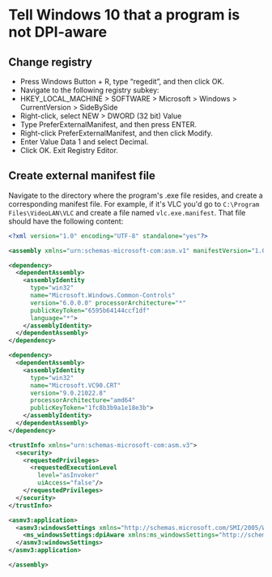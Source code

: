# Tell Windows 10 that a program is not DPI-aware

## Change registry

- Press Windows Button + R, type “regedit”, and then click OK.
- Navigate to the following registry subkey:
- HKEY_LOCAL_MACHINE > SOFTWARE > Microsoft > Windows > CurrentVersion > SideBySide
- Right-click, select NEW > DWORD (32 bit) Value
- Type PreferExternalManifest, and then press ENTER.
- Right-click PreferExternalManifest, and then click Modify.
- Enter Value Data 1 and select Decimal.
- Click OK. Exit Registry Editor.

## Create external manifest file

Navigate to the directory where the program's .exe file resides, and create a corresponding manifest file. For example, if
it's VLC you'd go to `C:\Program Files\VideoLAN\VLC` and create a file named `vlc.exe.manifest`. That file should have the following
content:

```xml
<?xml version="1.0" encoding="UTF-8" standalone="yes"?>

<assembly xmlns="urn:schemas-microsoft-com:asm.v1" manifestVersion="1.0" xmlns:asmv3="urn:schemas-microsoft-com:asm.v3">

<dependency>
  <dependentAssembly>
    <assemblyIdentity
      type="win32"
      name="Microsoft.Windows.Common-Controls"
      version="6.0.0.0" processorArchitecture="*"
      publicKeyToken="6595b64144ccf1df"
      language="*">
    </assemblyIdentity>
  </dependentAssembly>
</dependency>

<dependency>
  <dependentAssembly>
    <assemblyIdentity
      type="win32"
      name="Microsoft.VC90.CRT"
      version="9.0.21022.8"
      processorArchitecture="amd64"
      publicKeyToken="1fc8b3b9a1e18e3b">
    </assemblyIdentity>
  </dependentAssembly>
</dependency>

<trustInfo xmlns="urn:schemas-microsoft-com:asm.v3">
  <security>
    <requestedPrivileges>
      <requestedExecutionLevel
        level="asInvoker"
        uiAccess="false"/>
    </requestedPrivileges>
  </security>
</trustInfo>

<asmv3:application>
  <asmv3:windowsSettings xmlns="http://schemas.microsoft.com/SMI/2005/WindowsSettings">
    <ms_windowsSettings:dpiAware xmlns:ms_windowsSettings="http://schemas.microsoft.com/SMI/2005/WindowsSettings">false</ms_windowsSettings:dpiAware>
  </asmv3:windowsSettings>
</asmv3:application>

</assembly>
```

